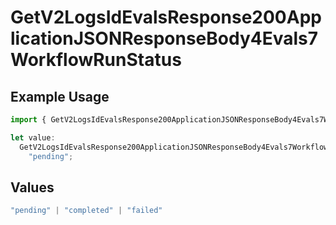 # GetV2LogsIdEvalsResponse200ApplicationJSONResponseBody4Evals7WorkflowRunStatus

## Example Usage

```typescript
import { GetV2LogsIdEvalsResponse200ApplicationJSONResponseBody4Evals7WorkflowRunStatus } from "orq-poc-typescript-multi-env-version/models/operations";

let value:
  GetV2LogsIdEvalsResponse200ApplicationJSONResponseBody4Evals7WorkflowRunStatus =
    "pending";
```

## Values

```typescript
"pending" | "completed" | "failed"
```